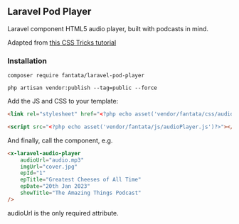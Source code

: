 ## Laravel Pod Player

Laravel component HTML5 audio player, built with podcasts in mind.

Adapted from [this CSS Tricks tutorial](https://css-tricks.com/lets-create-a-custom-audio-player/)

### Installation
```shell
composer require fantata/laravel-pod-player

php artisan vendor:publish --tag=public --force
```

Add the JS and CSS to your template:

```html
<link rel="stylesheet" href="<?php echo asset('vendor/fantata/css/audioPlayer.css')?>" type="text/css">
```

```html
<script src="<?php echo asset('vendor/fantata/js/audioPlayer.js')?>"></script>
```

And finally, call the component, e.g.

```html
<x-laravel-audio-player
    audioUrl="audio.mp3"
    imgUrl="cover.jpg"
    epId="1"
    epTitle="Greatest Cheeses of All Time"
    epDate="20th Jan 2023"
    showTitle="The Amazing Things Podcast"
/>
```

audioUrl is the only required attribute.